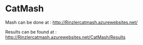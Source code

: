 # CatMash

Mash can be done at :
http://Rinzlercatmash.azurewebsites.net/

Results can be found at :
http://Rinzlercatmash.azurewebsites.net/CatMash/Results
